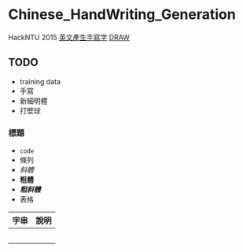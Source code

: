 # Chinese_HandWriting_Generation

HackNTU 2015
[英文產生手寫字](http://www.cs.toronto.edu/~graves/handwriting.html)
[DRAW](http://jmlr.org/proceedings/papers/v37/gregor15.pdf)

## TODO
- training data
 - 手寫
 - 新細明體
- 打壁球

### 標題
- `code`
- 條列
- *斜體*
- **粗體**
- ***粗斜體***
- 表格

|   字串  |    說明    |
|:-------:|:-----------|
|   |  |
|       |  |
|   |  |
|       |  |
|  |  |
